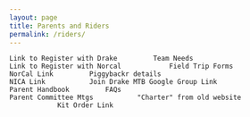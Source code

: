 ```yaml
---
layout: page
title: Parents and Riders
permalink: /riders/
---
```


	Link to Register with Drake			Team Needs	
	Link to Register with Norcal			Field Trip Forms	
	NorCal Link			Piggybackr details	
	NICA Link			Join Drake MTB Google Group Link	
	Parent Handbook			FAQs	
	Parent Committee Mtgs			"Charter" from old website	
				Kit Order Link	
